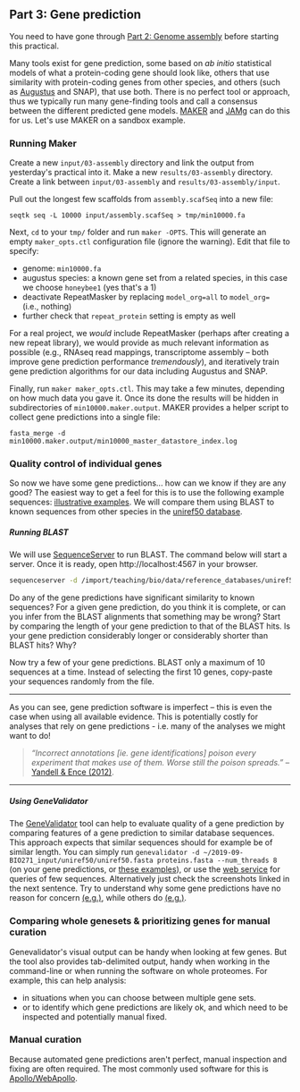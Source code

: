 ## Part 3: Gene prediction

You need to have gone through [Part 2: Genome assembly](assembly) before starting this practical.

Many tools exist for gene prediction, some based on *ab initio* statistical models of what a protein-coding gene should look like, others that use similarity with protein-coding genes from other species, and others (such as [Augustus](http://bioinf.uni-greifswald.de/augustus/) and SNAP), that use both. There is no perfect tool or approach, thus we typically run many gene-finding tools and call a consensus between the different predicted gene models.  [MAKER](http://www.yandell-lab.org/software/maker.html) and [JAMg](https://github.com/genomecuration/JAMg) can do this for us. Let's use MAKER on a sandbox example.

### Running Maker

Create a new `input/03-assembly` directory and link the output from yesterday's practical into it. Make a new `results/03-assembly` directory. Create a link between `input/03-assembly` and `results/03-assembly/input`.

Pull out the longest few scaffolds from `assembly.scafSeq` into a new file:

```
seqtk seq -L 10000 input/assembly.scafSeq > tmp/min10000.fa
```

Next, `cd` to your `tmp/` folder and run `maker -OPTS`. This will generate an empty `maker_opts.ctl` configuration file (ignore the warning). Edit that file to specify:
  * genome: `min10000.fa`
  * augustus species: a known gene set from a related species, in this case we choose `honeybee1` (yes that's a 1)
  * deactivate RepeatMasker by replacing `model_org=all` to `model_org= ` (i.e., nothing)
  * further check that `repeat_protein` setting is empty as well

For a real project, we *would* include RepeatMasker (perhaps after creating a new repeat library), we would provide as much relevant information as possible (e.g., RNAseq read mappings, transcriptome assembly – both improve gene prediction performance *tremendously*), and iteratively train gene prediction algorithms for our data including Augustus and SNAP.

Finally, run `maker maker_opts.ctl`. This may take a few minutes, depending on how much data you gave it. Once its done the results will be hidden in subdirectories of `min10000.maker.output`. MAKER provides a helper script to collect gene predictions into a single file:

```
fasta_merge -d min10000.maker.output/min10000_master_datastore_index.log
```

### Quality control of individual genes

So now we have some gene predictions... how can we know if they are any good? The easiest way to get a feel for this is to use the following example sequences: [illustrative examples](predictions.fa). We will compare them using BLAST to known sequences from other species in the [uniref50 database](https://www.ncbi.nlm.nih.gov/pmc/articles/PMC4375400/).

##### Running BLAST

We will use [SequenceServer](https://doi.org/10.1093/molbev/msz185) to run BLAST. The command below will start a server. Once it is ready, open http://localhost:4567 in your browser.

```bash
sequenceserver -d /import/teaching/bio/data/reference_databases/uniref50
```

Do any of the gene predictions have significant similarity to known sequences? For a given gene prediction, do you think it is complete, or can you infer from the BLAST alignments that something may be wrong? Start by comparing the length of your gene prediction to that of the BLAST hits. Is your gene prediction considerably longer or considerably shorter than BLAST hits? Why?

Now try a few of your gene predictions. BLAST only a maximum of 10 sequences at a time. Instead of selecting the first 10 genes, copy-paste your sequences randomly from the file.

---

As you can see, gene prediction software is imperfect – this is even the case when using all available evidence. This is potentially costly for analyses that rely on gene predictions - i.e. many of the analyses we might want to do!

> *“Incorrect annotations [ie. gene identifications] poison every experiment that makes use of them. Worse still the poison spreads.”* – [Yandell & Ence (2012)](http://www.ncbi.nlm.nih.gov/pubmed/22510764).

---

##### Using GeneValidator

The [GeneValidator](http://bioinformatics.oxfordjournals.org/content/32/10/1559.long) tool can help to evaluate quality of a gene prediction by comparing features of a gene prediction to similar database sequences. This approach expects that similar sequences should for example be of similar length.
You can simply run `genevalidator -d ~/2019-09-BIO271_input/uniref50/uniref50.fasta proteins.fasta --num_threads 8` (on your gene predictions, or [these examples](../../data/reference_assembly/gv_examples.fa)), or use the [web service](http://genevalidator.sbcs.qmul.ac.uk/) for queries of few sequences. Alternatively just check the screenshots linked in the next sentence. Try to understand why some gene predictions have no reason for concern [(e.g.)](img-qc/good.png), while others do [(e.g.)](img-qc/bad.png).


### Comparing whole genesets & prioritizing genes for manual curation

Genevalidator's visual output can be handy when looking at few genes. But the tool also provides tab-delimited output, handy when working in the command-line or when running the software on whole proteomes. For example, this can help analysis:
  * in situations when you can choose between multiple gene sets.
  * or to identify which gene predictions are likely ok, and which need to be inspected and potentially manual fixed.

### Manual curation

Because automated gene predictions aren't perfect, manual inspection and fixing are often required. The most commonly used software for this is [Apollo/WebApollo](http://genomearchitect.org/).

